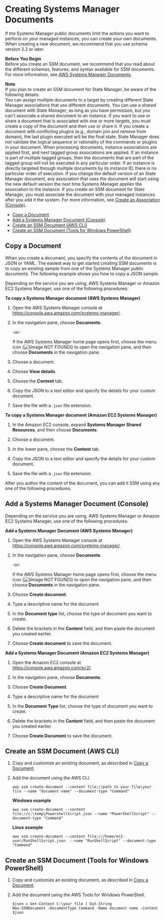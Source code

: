 # Creating Systems Manager Documents<a name="create-ssm-doc"></a>

If the Systems Manager public documents limit the actions you want to perform on your managed instances, you can create your own documents\. When creating a new document, we recommend that you use schema version 2\.2 or later\. 

**Before You Begin**  
Before you create an SSM document, we recommend that you read about the different schemas, features, and syntax available for SSM documents\. For more information, see [AWS Systems Manager Documents](sysman-ssm-docs.md)\.

**Note**  
If you plan to create an SSM document for State Manager, be aware of the following details:  
You can assign multiple documents to a target by creating different State Manager associations that use different documents\. 
You can use a *shared* document with State Manager, as long as you have permission, but you can't associate a shared document to an instance\. If you want to use or share a document that is associated with one or more targets, you must create a copy of the document and then use or share it\. 
If you create a document with conflicting plugins \(e\.g\., domain join and remove from domain\), the last plugin executed will be the final state\. State Manager does not validate the logical sequence or rationality of the commands or plugins in your document\.
When processing documents, instance associations are applied first, and next tagged group associations are applied\. If an instance is part of multiple tagged groups, then the documents that are part of the tagged group will not be executed in any particular order\. If an instance is directly targeted through multiple documents by its instance ID, there is no particular order of execution\. 
If you change the default version of an State Manager document, any association that uses the document will start using the new default version the next time Systems Manager applies the association to the instance\.
If you create an SSM document for State Manager, you must associate the document with your managed instances after you add it the system\. For more information, see [Create an Association \(Console\)](sysman-state-assoc.md)\.


+ [Copy a Document](#copy-document)
+ [Add a Systems Manager Document \(Console\)](#create-ssm-console)
+ [Create an SSM Document \(AWS CLI\)](#create-ssm-document-cli)
+ [Create an SSM Document \(Tools for Windows PowerShell\)](#create-ssm-document-ps)

## Copy a Document<a name="copy-document"></a>

When you create a document, you specify the contents of the document in JSON or YAML\. The easiest way to get started creating SSM documents is to copy an existing sample from one of the Systems Manager public documents\. The following example shows you how to copy a JSON sample\.

Depending on the service you are using, AWS Systems Manager or Amazon EC2 Systems Manager, use one of the following procedures:

**To copy a Systems Manager document \(AWS Systems Manager\)**

1. Open the AWS Systems Manager console at [https://console\.aws\.amazon\.com/systems\-manager/](https://console.aws.amazon.com/systems-manager/)\.

1. In the navigation pane, choose **Documents**\.

   \-or\-

   If the AWS Systems Manager home page opens first, choose the menu icon \(![\[Image NOT FOUND\]](http://docs.aws.amazon.com/systems-manager/latest/userguide/images/menu-icon-small.png)\) to open the navigation pane, and then choose **Documents** in the navigation pane\.

1. Choose a document\. 

1. Choose **View details**\.

1. Choose the **Content** tab\.

1. Copy the JSON to a text editor and specify the details for your custom document\.

1. Save the file with a \.`json` file extension\.

**To copy a Systems Manager document \(Amazon EC2 Systems Manager\)**

1. In the Amazon EC2 console, expand **Systems Manager Shared Resources**, and then choose **Documents**\.

1. Choose a document\. 

1. In the lower pane, choose the **Content** tab\.

1. Copy the JSON to a text editor and specify the details for your custom document\.

1. Save the file with a \.`json` file extension\.

After you author the content of the document, you can add it SSM using any one of the following procedures\. 

## Add a Systems Manager Document \(Console\)<a name="create-ssm-console"></a>

Depending on the service you are using, AWS Systems Manager or Amazon EC2 Systems Manager, use one of the following procedures:

**Add a Systems Manager Document \(AWS Systems Manager\)**

1. Open the AWS Systems Manager console at [https://console\.aws\.amazon\.com/systems\-manager/](https://console.aws.amazon.com/systems-manager/)\.

1. In the navigation pane, choose **Documents**\.

   \-or\-

   If the AWS Systems Manager home page opens first, choose the menu icon \(![\[Image NOT FOUND\]](http://docs.aws.amazon.com/systems-manager/latest/userguide/images/menu-icon-small.png)\) to open the navigation pane, and then choose **Documents** in the navigation pane\.

1. Choose **Create document**\.

1. Type a descriptive name for the document 

1. In the **Document type** list, choose the type of document you want to create\.

1. Delete the brackets in the **Content** field, and then paste the document you created earlier\.

1. Choose **Create document** to save the document\.

**Add a Systems Manager Document \(Amazon EC2 Systems Manager\)**

1. Open the Amazon EC2 console at [https://console\.aws\.amazon\.com/ec2/](https://console.aws.amazon.com/ec2/)\.

1. In the navigation pane, choose **Documents**\.

1. Choose **Create Document**\.

1. Type a descriptive name for the document 

1. In the **Document Type** list, choose the type of document you want to create\.

1. Delete the brackets in the **Content** field, and then paste the document you created earlier\.

1. Choose **Create Document** to save the document\.

## Create an SSM Document \(AWS CLI\)<a name="create-ssm-document-cli"></a>

1. Copy and customize an existing document, as described in [Copy a Document](#copy-document)\.

1. Add the document using the AWS CLI\.

   ```
   aws ssm create-document --content file://path to your file\your file --name "document name" --document-type "Command" 
   ```

   **Windows example**

   ```
   aws ssm create-document --content file://c:\temp\PowershellScript.json --name "PowerShellScript" --document-type "Command" 
   ```

   **Linux example**

   ```
   aws ssm create-document --content file:///home/ec2-user/RunShellScript.json  --name "RunShellScript" --document-type "Command" 
   ```

## Create an SSM Document \(Tools for Windows PowerShell\)<a name="create-ssm-document-ps"></a>

1. Copy and customize an existing document, as described in [Copy a Document](#copy-document)\.

1. Add the document using the AWS Tools for Windows PowerShell\.

   ```
   $json = Get-Content C:\your file | Out-String
   New-SSMDocument -DocumentType Command -Name document name -Content $json
   ```